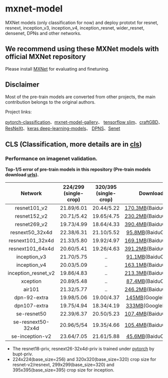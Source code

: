 # mxnet-model
MXNet models (only classification for now) and deploy prototxt for resnet, resnext, inception_v3, inception_v4, inception_resnet, wider_resnet, densenet, DPNs and other networks.

## We recommend using these MXNet models with official MXNet repository
Please install [MXNet](https://github.com/apache/incubator-mxnet) for evaluating and finetuning.

## Disclaimer

Most of the pre-train models are converted from other projects, the main contribution belongs to the original authors.

Project links:

[pytorch-classification](https://github.com/soeaver/pytorch-classification)、[mxnet-model-gallery](https://github.com/dmlc/mxnet-model-gallery)、
[tensorflow slim](https://github.com/tensorflow/models/tree/master/slim)、[craftGBD](https://github.com/craftGBD/craftGBD)、
[ResNeXt](https://github.com/facebookresearch/ResNeXt)、[keras deep-learning-models](https://github.com/fchollet/deep-learning-models)、
[DPNS](https://github.com/cypw/DPNs)、[Senet](https://github.com/hujie-frank/SENet)


## CLS (Classification, more details are in [cls](https://github.com/LeonJWH/mxnet-model/tree/master/cls))
### Performance on imagenet validation.
**Top-1/5 error of pre-train models in this repository (Pre-train models download [urls](https://github.com/LeonJWH/mxnet-model/tree/master/cls#performance-on-imagenet-validation)).**

Network|224/299<br/>(single-crop)|320/395<br/>(single-crop)| Download
 :---:|:---:|:---:|:---:
 resnet101_v2        | 21.89/6.01  | 20.44/5.22 | [170.3MB](https://pan.baidu.com/s/1i6wU0lv)(BaiduCloud)
 resnet152_v2        | 20.71/5.42  | 19.65/4.75 | [230.2MB](https://pan.baidu.com/s/1c3KLlIS)(BaiduCloud)
 resnet269_v2        | 19.73/4.99  | 18.64/4.33 | [390.4MB](https://pan.baidu.com/s/1brllCPT)(BaiduCloud)
 resnext50_32x4d     | 22.38/6.31  | 21.10/5.52 | [95.8MB](https://pan.baidu.com/s/1pMO26in)(BaiduCloud)
 resnext101_32x4d    | 21.33/5.80  | 19.92/4.97 | [169.1MB](https://pan.baidu.com/s/1hsTkrYW)(BaiduCloud)
 resnext101_64x4d    | 20.60/5.41  | 19.26/4.63 | [391.2MB](https://pan.baidu.com/s/1eTn7hqq)(BaiduCloud)
 inception_v3        | 21.70/5.75  |     ..     | [91.1MB](https://pan.baidu.com/s/1jKcjTSM)(BaiduCloud)
 inception_v4        | 20.03/5.09  |     ..     | [163.1MB](https://pan.baidu.com/s/1snp2NG5)(BaiduCloud)
 inception_resnet_v2 | 19.86/4.83  |     ..     | [213.3MB](https://pan.baidu.com/s/1ei5PxG)(BaiduCloud)
 xception            | 20.89/5.48  |     ..     | [87.4MB](https://pan.baidu.com/s/1dG5QdLR)(BaiduCloud)
 air101              | 21.32/5.77  |     ..     | [246.2MB](https://pan.baidu.com/s/1o94RK6Y)(BaiduCloud)
 dpn-92-extra        | 19.98/5.06  | 19.00/4.37 | [145MB](https://goo.gl/1sbov7)(GoogleDrive)
 dpn107-extra        | 19.75/4.94  | 18.34/4.19 | [333MB](https://goo.gl/YtokAb)(GoogleDrive)
 se-resnet50         | 22.39/6.37  | 20.50/5.23 | [107.4MB](https://pan.baidu.com/s/1c39VQJQ)(BaiduCloud)
 se-resnext50-32x4d  | 20.96/5/54  | 19.35/4.66 | [105.4MB](https://pan.baidu.com/s/1qZ6P9DE)(BaiduCloud)
 se-inception-v2     | 23.64/7.05  | 21.61/5.88 | [45.6MB](https://pan.baidu.com/s/1htqkSh2)(BaiduCloud)

 - The resnet18-priv, resnext26-32x4d-priv is trained under [pytorch](https://github.com/soeaver/pytorch-classification) by bupt-priv.
 - 224x224(base_size=256) and 320x320(base_size=320) crop size for resnet-v2/resnext, 299x299(base_size=320) and 395x395(base_size=395) crop size for inception.
